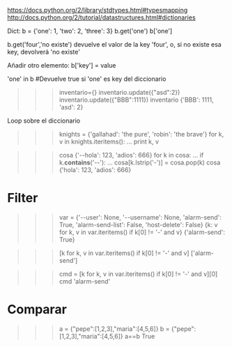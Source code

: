 https://docs.python.org/2/library/stdtypes.html#typesmapping
http://docs.python.org/2/tutorial/datastructures.html#dictionaries

Dict:
b = {'one': 1, 'two': 2, 'three': 3}
b.get('one')
b['one']

b.get('four','no existe')
  devuelve el valor de la key 'four', o, si no existe esa key, devolverá 'no existe'

Añadir otro elemento:
b['key'] = value

'one' in b #Devuelve true si 'one' es key del diccionario

>>> inventario={}
>>> inventario.update({"asd":2})
>>> inventario.update({"BBB":1111})
>>> inventario
{'BBB': 1111, 'asd': 2}



Loop sobre el diccionario
>>> knights = {'gallahad': 'the pure', 'robin': 'the brave'}
>>> for k, v in knights.iteritems():
...     print k, v

>>> cosa
{'--hola': 123, 'adios': 666}
>>> for k in cosa:
...   if k.__contains__('--'):
...     cosa[k.lstrip('-')] = cosa.pop(k)
>>> cosa
{'hola': 123, 'adios': 666}


# Filter
>>> var = {'--user': None, '--username': None, 'alarm-send': True, 'alarm-send-list': False, 'host-delete': False}
>>> {k: v for k, v in var.iteritems() if k[0] != '-' and v}
{'alarm-send': True}

>>> [k for k, v in var.iteritems() if k[0] != '-' and v]
['alarm-send']

>>> cmd = [k for k, v in var.iteritems() if k[0] != '-' and v][0]
>>> cmd
'alarm-send'


# Comparar
>>> a = {"pepe":[1,2,3],"maria":[4,5,6]}
>>> b = {"pepe":[1,2,3],"maria":[4,5,6]}
>>> a==b
True

